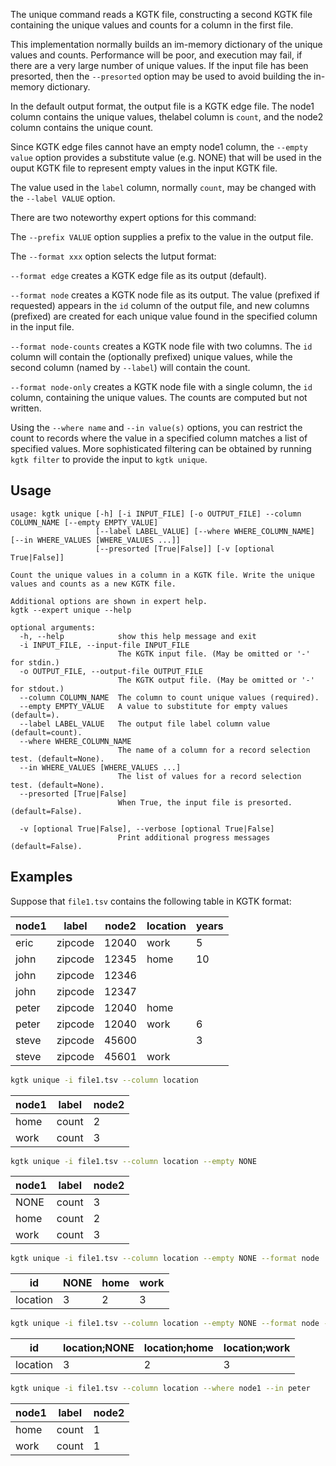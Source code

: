The unique command reads a KGTK file, constructing a second KGTK file
containing the unique values and counts for a column in the first file.

This implementation normally builds an im-memory dictionary of the unique
values and counts.  Performance will be poor, and execution may fail, if there
are a very large number of unique values.  If the input file has been presorted,
then the `--presorted` option may be used to avoid  building the in-memory dictionary.

In the default output format, the output file is a KGTK edge file.
The node1 column contains the unique values, thelabel column is `count`,
and the node2 column contains the unique count.

Since KGTK edge files cannot have an empty node1 column, the `--empty value`
option provides a substitute value (e.g. NONE) that will be used in the ouput
KGTK file to represent empty values in the input KGTK file.

The value used in the `label` column, normally `count`, may be changed
with the `--label VALUE` option.

There are two noteworthy expert options for this command:

The `--prefix VALUE` option supplies a prefix to the value in the output file.

The `--format xxx` option selects the lutput format:

`--format edge` creates a KGTK edge file as its output (default).

`--format node` creates a KGTK node file as its output.  The value
(prefixed if requested) appears in the `id` column of the output file, and new
columns (prefixed) are created for each unique value found in the specified
column in the input file.

`--format node-counts` creates a KGTK node file with two columns.  The `id`
column will contain the (optionally prefixed) unique values, while the second column
(named by `--label`) will contain the count.

`--format node-only` creates a KGTK node file with a single column, the `id`
column, containing the unique values.  The counts are computed but not written.

Using the `--where name` and `--in value(s)` options, you can restrict the
count to records where the value in a specified column matches a list of
specified values.  More sophisticated filtering can be obtained by running
`kgtk filter` to provide the input to `kgtk unique`.

## Usage

```
usage: kgtk unique [-h] [-i INPUT_FILE] [-o OUTPUT_FILE] --column COLUMN_NAME [--empty EMPTY_VALUE]
                   [--label LABEL_VALUE] [--where WHERE_COLUMN_NAME] [--in WHERE_VALUES [WHERE_VALUES ...]]
                   [--presorted [True|False]] [-v [optional True|False]]

Count the unique values in a column in a KGTK file. Write the unique values and counts as a new KGTK file.

Additional options are shown in expert help.
kgtk --expert unique --help

optional arguments:
  -h, --help            show this help message and exit
  -i INPUT_FILE, --input-file INPUT_FILE
                        The KGTK input file. (May be omitted or '-' for stdin.)
  -o OUTPUT_FILE, --output-file OUTPUT_FILE
                        The KGTK output file. (May be omitted or '-' for stdout.)
  --column COLUMN_NAME  The column to count unique values (required).
  --empty EMPTY_VALUE   A value to substitute for empty values (default=).
  --label LABEL_VALUE   The output file label column value (default=count).
  --where WHERE_COLUMN_NAME
                        The name of a column for a record selection test. (default=None).
  --in WHERE_VALUES [WHERE_VALUES ...]
                        The list of values for a record selection test. (default=None).
  --presorted [True|False]
                        When True, the input file is presorted. (default=False).

  -v [optional True|False], --verbose [optional True|False]
                        Print additional progress messages (default=False).
```

## Examples

Suppose that `file1.tsv` contains the following table in KGTK format:

| node1 | label   | node2 | location | years |
| ----- | ------- | ----- | -------- | ----- |
| eric  | zipcode | 12040 | work     | 5     |
| john  | zipcode | 12345 | home     | 10    |
| john  | zipcode | 12346 |          |       |
| john  | zipcode | 12347 |          |       |
| peter | zipcode | 12040 | home     |       |
| peter | zipcode | 12040 | work     | 6     |
| steve | zipcode | 45600 |          | 3     |
| steve | zipcode | 45601 | work     |       |


```bash
kgtk unique -i file1.tsv --column location

```

| node1 | label | node2 |
| ----- | ----- | ----- |
| home  | count | 2     |
| work  | count | 3     |

```bash
kgtk unique -i file1.tsv --column location --empty NONE

```

| node1 | label | node2 |
| ----- | ----- | ----- |
| NONE  | count | 3     |
| home  | count | 2     |
| work  | count | 3     |

```bash
kgtk unique -i file1.tsv --column location --empty NONE --format node

```

| id       | NONE | home | work |
| -------- | ---- | ---- | ---- |
| location | 3    | 2    | 3    |

```bash
kgtk unique -i file1.tsv --column location --empty NONE --format node --prefix 'location;'

```

| id       | location;NONE | location;home | location;work |
| -------- | ---- | ---- | ---- |
| location | 3    | 2    | 3    |

```bash
kgtk unique -i file1.tsv --column location --where node1 --in peter
```

| node1 | label | node2 |
| -- | -- | -- |
| home | count | 1 |
| work | count | 1 |
